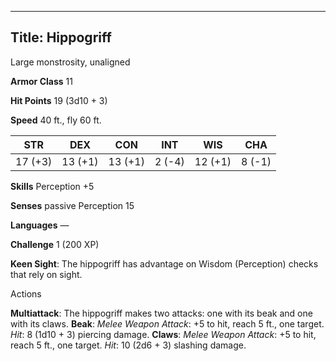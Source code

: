 -------------------------
Title: Hippogriff
-------------------------


Large monstrosity, unaligned

**Armor Class** 11

**Hit Points** 19 (3d10 + 3)

**Speed** 40 ft., fly 60 ft.

  STR|       DEX|       CON|       INT|      WIS|       CHA
  ---------| ---------| ---------| --------| ---------| --------
   17 (+3)   | 13 (+1)   | 13 (+1)   | 2 (-4)   | 12 (+1)   | 8 (-1)

**Skills** Perception +5

**Senses** passive Perception 15

**Languages** —

**Challenge** 1 (200 XP)


**Keen Sight**: The hippogriff has advantage on Wisdom (Perception)
    checks that rely on sight.


Actions

**Multiattack**: The hippogriff makes two attacks: one with its beak
    and one with its claws.
**Beak**: *Melee Weapon Attack*: +5 to hit, reach 5 ft., one target.
    *Hit*: 8 (1d10 + 3) piercing damage.
**Claws**: *Melee Weapon Attack*: +5 to hit, reach 5 ft.,
    one target. *Hit*: 10 (2d6 + 3) slashing damage.

